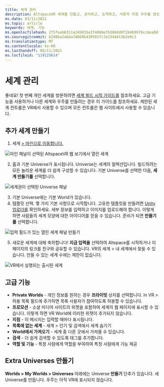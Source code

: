 ```yaml
---
title: 세계 관리
description: AltspaceVR 세계를 만들고, 관리하고, 승격하고, 사용자 지정 우주를 생성하는 방법을 알아봅니다.
ms.date: 03/11/2021
ms.topic: article
keywords: 세계, 기능
ms.openlocfilehash: 2f5faab6311a245035a374060ef6306dd0f2b469970ccbea8df999c72721f321
ms.sourcegitcommit: b248ba2a6da7d669b430581fc3a1544413b2e9c1
ms.translationtype: MT
ms.contentlocale: ko-KR
ms.lasthandoff: 08/11/2021
ms.locfileid: "119125614"
---
```

# <a name="managing-worlds"></a>세계 관리

좋네요! 첫 번째 개인 세계를 방문하려면 [세계 빌드 시작 가이드를](world-building-getting-started.md) 참조하세요. 고급 기능을 사용하거나 다른 세계와 우주를 만들려는 경우 이 가이드를 참조하세요. 제한된 세계 컨트롤은 VR에서 사용할 수 있으며 모든 컨트롤은 웹 사이트에서 사용할 수 있습니다.

## <a name="creating-extra-worlds"></a>추가 세계 만들기

1. 세계 [> 마인으로 이동합니다.](https://account.altvr.com/worlds/my)

![마인 패널이 선택된 AltspaceVR 웹 보기에서 열린 세계](images/manage-worlds-img-01.png)

2. 홈과 기본 Universe가 표시됩니다. Universe는 세계의 컬렉션입니다. 빌드하려는 모든 놀라운 세계를 더 쉽게 구성할 수 있습니다. 기본 Universe를 선택한 다음, **세계 만들기를** 선택합니다.

![세계권이 선택된 Universe 패널](images/manage-worlds-img-02.png)

3. 기본 Universe에는 기본 World가 있습니다.
4. 템플릿 선택. 몇 가지 기본 사항으로 시작합니다. 고유한 템플릿을 만들려면 [Unity 업로더를](world-building-toolkit-getting-started.md) 확인하세요. 세부 정보를 입력하고 이미지를 업로드해야 합니다. 이렇게 하면 사람들의 세계 모양에 대한 아이디어를 얻을 수 있습니다. 준비가 되면 **만들기를** 선택합니다.

![입력 필드가 있는 열린 세계 패널 만들기](images/manage-worlds-img-03.png)

5. 새로운 세계에 대해 축하합니다! **지금 입력을** 선택하여 Altspace를 시작하거나 이 페이지의 링크를 친구와 공유할 수 있습니다. VR의 세계 > 내 세계에서 찾을 수 있습니다. 만들 수 있는 세계 수에는 제한이 없습니다.

![VR에서 실행되는 출시된 세계](images/manage-worlds-img-04.png)

## <a name="advanced-features"></a>고급 기능

* **Private Worlds** - 개인 정보를 원하는 경우 **프라이빗** 상자를 선택합니다. In VR > 허용 목록 필드에 추가하면 목록 사용자가 참여하도록 허용할 수 있습니다.
* **프로모션** - 소셜 미디어 사이트의 위젯을 포함하여 세계의 웹 페이지에 표시할 수 있습니다. 이렇게 하면 VR World에 이러한 위젯이 추가되지 않습니다.
* **지침** - 이 메시지는 입력할 때마다 표시됩니다.
* **목록에 없는 세계** - 세계 > 인기 및 검색에서 세계 숨기기
* **World에서 가져오기** - 세계 중 다른 곳에서 가져올 수 있습니다.
* **검색** - 더 쉽게 검색할 수 있도록 태그를 추가합니다.
* **역할 및 기능** - 특정 사람에게 역할을 부여하여 특정 사람에게 기능 제공

## <a name="creating-extra-universes"></a>Extra Universes 만들기

**Worlds > My Worlds > Universes** 아래에는 Universe **만들기** 단추가 있습니다. 새 Universe를 만듭니다. 우주는 아직 VR에 표시되지 않습니다.